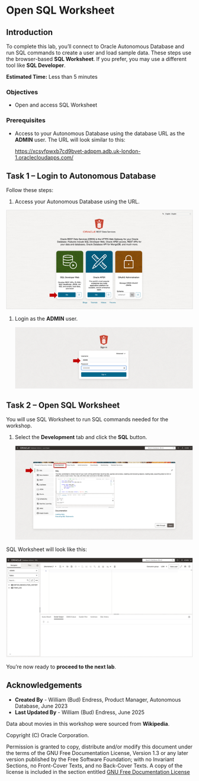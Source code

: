 # Open SQL Worksheet

## Introduction

To complete this lab, you’ll connect to Oracle Autonomous Database and run SQL commands to create a user and load sample data. These steps use the browser-based **SQL Worksheet**. If you prefer, you may use a different tool like **SQL Developer**.

**Estimated Time:** Less than 5 minutes

### Objectives

- Open and access SQL Worksheet

### Prerequisites

- Access to your Autonomous Database using the database URL as the **ADMIN** user.  The URL will look similar to this:

   https://xcsvfpwxb7cd9bvet-adppm.adb.uk-london-1.oraclecloudapps.com/

## Task 1 – Login to Autonomous Database

Follow these steps:

1. Access your Autonomous Database using the URL.

![REST Data Servicews](images/rest-data-services.png)

1. Login as the **ADMIN** user.

   ![ADMIN logtin](images/admin-login.png)

## Task 2 – Open SQL Worksheet

You will use SQL Worksheet to run SQL commands needed for the workshop.

1. Select the **Development** tab and click the **SQL** button.

   ![Open SQL Worksheet](images/start-sql-worksheet.png)

SQL Worksheet will look like this:

![SQL Worksheet](images/sql-worksheet.png)

You’re now ready to **proceed to the next lab**.

## Acknowledgements

- **Created By** - William (Bud) Endress, Product Manager, Autonomous Database, June 2023  
- **Last Updated By** - William (Bud) Endress, June 2025

Data about movies in this workshop were sourced from **Wikipedia**.

Copyright (C) Oracle Corporation.

Permission is granted to copy, distribute and/or modify this document under the terms of the GNU Free Documentation License, Version 1.3 or any later version published by the Free Software Foundation;  with no Invariant Sections, no Front-Cover Texts, and no Back-Cover Texts.  A copy of the license is included in the section entitled [GNU Free Documentation License](files/gnu-free-documentation-license.txt)
